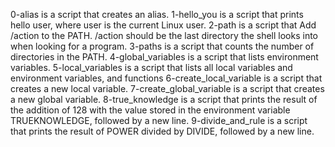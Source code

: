 0-alias is a script that creates an alias.
1-hello_you is a script that prints hello user, where user is the current Linux user.
2-path is a script that Add /action to the PATH. /action should be the last directory the shell looks into when looking for a program.
3-paths is a script that counts the number of directories in the PATH.
4-global_variables is a script that lists environment variables.
5-local_variables is  a script that lists all local variables and environment variables, and functions
6-create_local_variable is a script that creates a new local variable.
7-create_global_variable is a script that creates a new global variable.
8-true_knowledge is a script that prints the result of the addition of 128 with the value stored in the environment variable TRUEKNOWLEDGE, followed by a new line.
9-divide_and_rule is a script that prints the result of POWER divided by DIVIDE, followed by a new line.
